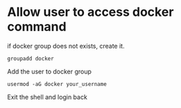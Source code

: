 # Allow user to access docker command

if docker group does not exists, create it. 

```
groupadd docker
```

Add the user to docker group

```
usermod -aG docker your_username
```

Exit the shell and login back
